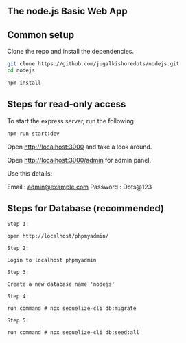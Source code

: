 ## The node.js Basic Web App


## Common setup

Clone the repo and install the dependencies.

```bash
git clone https://github.com/jugalkishoredots/nodejs.git
cd nodejs

```

```bash
npm install
```

## Steps for read-only access

To start the express server, run the following

```bash
npm run start:dev
```

Open [http://localhost:3000](http://localhost:3000) and take a look around.


Open [http://localhost:3000/admin](http://localhost:3000/admin) for admin panel.

Use this details: 

Email : admin@example.com
Password : Dots@123


## Steps for Database (recommended)
```
Step 1: 

open http://localhost/phpmyadmin/

Step 2: 

Login to localhost phpmyadmin 

Step 3: 

Create a new database name 'nodejs'

Step 4: 

run command # npx sequelize-cli db:migrate

Step 5: 

run command # npx sequelize-cli db:seed:all

